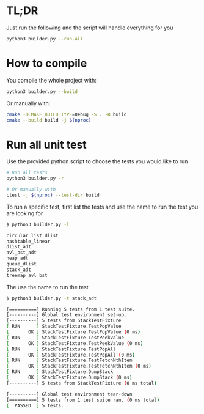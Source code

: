 # TL;DR
Just run the following and the script will handle everything for you
```bash
python3 builder.py --run-all
```

# How to compile
You compile the whole project with:
```bash
python3 builder.py --build
```

Or manually with:
```bash
cmake -DCMAKE_BUILD_TYPE=Debug -S . -B build
cmake --build build -j $(nproc)
```
# Run all unit test
Use the provided python script to choose the tests you would like to run

```bash
# Run all tests
python3 builder.py -r

# Or manually with
ctest -j $(nproc) --test-dir build
```

To run a specific test, first list the tests and use the name to run 
the test you are looking for
```bash
$ python3 builder.py -l 

circular_list_dlist
hashtable_linear
dlist_adt
avl_bst_adt
heap_adt
queue_dlist
stack_adt
treemap_avl_bst
```

The use the name to run the test
```bash
$ python3 builder.py -t stack_adt 

[==========] Running 5 tests from 1 test suite.
[----------] Global test environment set-up.
[----------] 5 tests from StackTestFixture
[ RUN      ] StackTestFixture.TestPopValue
[       OK ] StackTestFixture.TestPopValue (0 ms)
[ RUN      ] StackTestFixture.TestPeekValue
[       OK ] StackTestFixture.TestPeekValue (0 ms)
[ RUN      ] StackTestFixture.TestPopAll
[       OK ] StackTestFixture.TestPopAll (0 ms)
[ RUN      ] StackTestFixture.TestFetchNthItem
[       OK ] StackTestFixture.TestFetchNthItem (0 ms)
[ RUN      ] StackTestFixture.DumpStack
[       OK ] StackTestFixture.DumpStack (0 ms)
[----------] 5 tests from StackTestFixture (0 ms total)

[----------] Global test environment tear-down
[==========] 5 tests from 1 test suite ran. (0 ms total)
[  PASSED  ] 5 tests.
```